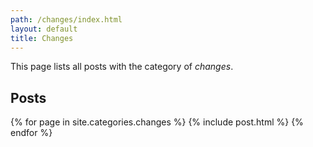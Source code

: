 ```yaml
---
path: /changes/index.html 
layout: default 
title: Changes 
---
```


This page lists all posts with the category of _changes_.

Posts
-----

{% for page in site.categories.changes %}
  {% include post.html %}
{% endfor %}
